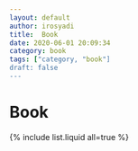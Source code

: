 ```yaml
---
layout: default
author: irosyadi
title:  Book
date: 2020-06-01 20:09:34
category: book
tags: ["category, "book"]
draft: false
---
```


# Book

{% include list.liquid all=true %}